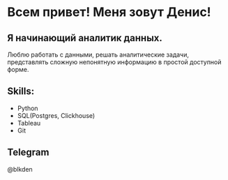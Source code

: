 # Всем привет! Меня зовут Денис!
## Я начинающий аналитик данных.
Люблю работать с данными, решать аналитические задачи, представлять сложную непонятную информацию в простой доступной форме.

## Skills:
- Python
- SQL(Postgres, Clickhouse)
- Tableau
- Git

## Telegram
@blkden
